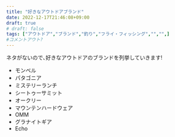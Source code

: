 ```yaml
---
title: "好きなアウトドアブランド"
date: 2022-12-17T21:46:08+09:00
draft: true
# draft: false
tags: ["アウトドア","ブランド","釣り","フライ・フィッシング","","",]
#コメントアウト?
---
```


ネタがないので､好きなアウトドアのブランドを列挙していきます!

- モンベル
- パタゴニア
- ミステリーランチ
- シートゥーサミット
- オークリー
- マウンテンハードウェア
- OMM
- グラナイトギア
- Echo



<!--コメントアウト-->
<!--more-->
<!-- 

空白を入れたい時に使う
&nbsp;

-->